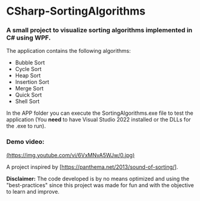 # CSharp-SortingAlgorithms
### A small project to visualize sorting algorithms implemented in C# using WPF.

The application contains the following algorithms:
- Bubble Sort
- Cycle Sort
- Heap Sort
- Insertion Sort
- Merge Sort
- Quick Sort
- Shell Sort

In the APP folder you can execute the SortingAlgorithms.exe file to test the application (You **need** to have Visual Studio 2022 installed or the DLLs for the .exe to run).

### Demo video:
[(https://img.youtube.com/vi/6VxMNvA5WJw/0.jpg)](https://www.youtube.com/watch?v=6VxMNvA5WJw "C# WPF Sorting Algorithms Demo")

A project inspired by [https://panthema.net/2013/sound-of-sorting/].

**Disclaimer:** The code developed is by no means optimized and using the "best-practices" since this project was made for fun and with the objective to learn and improve.

